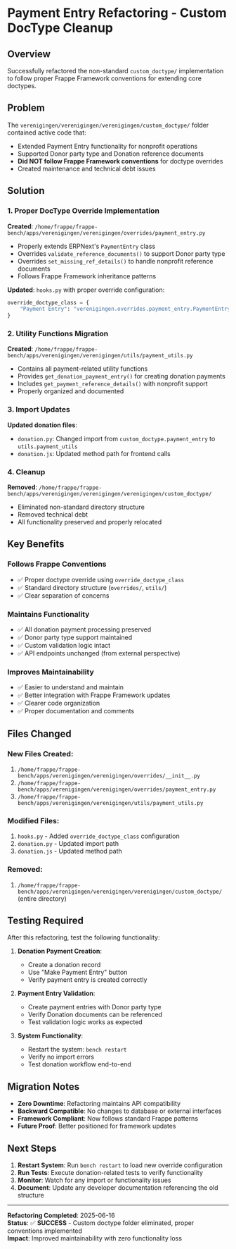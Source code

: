 # Payment Entry Refactoring - Custom DocType Cleanup

## Overview

Successfully refactored the non-standard `custom_doctype/` implementation to follow proper Frappe Framework conventions for extending core doctypes.

## Problem

The `verenigingen/verenigingen/verenigingen/custom_doctype/` folder contained active code that:
- Extended Payment Entry functionality for nonprofit operations
- Supported Donor party type and Donation reference documents
- **Did NOT follow Frappe Framework conventions** for doctype overrides
- Created maintenance and technical debt issues

## Solution

### 1. **Proper DocType Override Implementation**

**Created**: `/home/frappe/frappe-bench/apps/verenigingen/verenigingen/overrides/payment_entry.py`
- Properly extends ERPNext's `PaymentEntry` class
- Overrides `validate_reference_documents()` to support Donor party type
- Overrides `set_missing_ref_details()` to handle nonprofit reference documents
- Follows Frappe Framework inheritance patterns

**Updated**: `hooks.py` with proper override configuration:
```python
override_doctype_class = {
    "Payment Entry": "verenigingen.overrides.payment_entry.PaymentEntry"
}
```

### 2. **Utility Functions Migration**

**Created**: `/home/frappe/frappe-bench/apps/verenigingen/verenigingen/utils/payment_utils.py`
- Contains all payment-related utility functions
- Provides `get_donation_payment_entry()` for creating donation payments
- Includes `get_payment_reference_details()` with nonprofit support
- Properly organized and documented

### 3. **Import Updates**

**Updated donation files**:
- `donation.py`: Changed import from `custom_doctype.payment_entry` to `utils.payment_utils`
- `donation.js`: Updated method path for frontend calls

### 4. **Cleanup**

**Removed**: `/home/frappe/frappe-bench/apps/verenigingen/verenigingen/verenigingen/custom_doctype/`
- Eliminated non-standard directory structure
- Removed technical debt
- All functionality preserved and properly relocated

## Key Benefits

### **Follows Frappe Conventions**
- ✅ Proper doctype override using `override_doctype_class`
- ✅ Standard directory structure (`overrides/`, `utils/`)
- ✅ Clear separation of concerns

### **Maintains Functionality**
- ✅ All donation payment processing preserved
- ✅ Donor party type support maintained
- ✅ Custom validation logic intact
- ✅ API endpoints unchanged (from external perspective)

### **Improves Maintainability**
- ✅ Easier to understand and maintain
- ✅ Better integration with Frappe Framework updates
- ✅ Clearer code organization
- ✅ Proper documentation and comments

## Files Changed

### **New Files Created**:
1. `/home/frappe/frappe-bench/apps/verenigingen/verenigingen/overrides/__init__.py`
2. `/home/frappe/frappe-bench/apps/verenigingen/verenigingen/overrides/payment_entry.py`
3. `/home/frappe/frappe-bench/apps/verenigingen/verenigingen/utils/payment_utils.py`

### **Modified Files**:
1. `hooks.py` - Added `override_doctype_class` configuration
2. `donation.py` - Updated import path
3. `donation.js` - Updated method path

### **Removed**:
1. `/home/frappe/frappe-bench/apps/verenigingen/verenigingen/verenigingen/custom_doctype/` (entire directory)

## Testing Required

After this refactoring, test the following functionality:

1. **Donation Payment Creation**:
   - Create a donation record
   - Use "Make Payment Entry" button
   - Verify payment entry is created correctly

2. **Payment Entry Validation**:
   - Create payment entries with Donor party type
   - Verify Donation documents can be referenced
   - Test validation logic works as expected

3. **System Functionality**:
   - Restart the system: `bench restart`
   - Verify no import errors
   - Test donation workflow end-to-end

## Migration Notes

- **Zero Downtime**: Refactoring maintains API compatibility
- **Backward Compatible**: No changes to database or external interfaces
- **Framework Compliant**: Now follows standard Frappe patterns
- **Future Proof**: Better positioned for framework updates

## Next Steps

1. **Restart System**: Run `bench restart` to load new override configuration
2. **Run Tests**: Execute donation-related tests to verify functionality
3. **Monitor**: Watch for any import or functionality issues
4. **Document**: Update any developer documentation referencing the old structure

---

**Refactoring Completed**: 2025-06-16  
**Status**: ✅ **SUCCESS** - Custom doctype folder eliminated, proper conventions implemented  
**Impact**: Improved maintainability with zero functionality loss